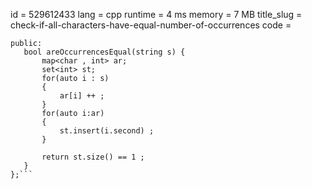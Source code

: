 id = 529612433 
lang = cpp 
runtime  = 4 ms 
memory = 7 MB
title_slug = check-if-all-characters-have-equal-number-of-occurrences
code =
 ```class Solution {
public:
    bool areOccurrencesEqual(string s) {
        map<char , int> ar; 
        set<int> st; 
        for(auto i : s) 
        {
            ar[i] ++ ;
        }
        for(auto i:ar) 
        {
            st.insert(i.second) ;            
        }
        
        return st.size() == 1 ;
    }
};```